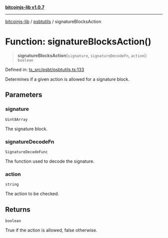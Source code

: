 [**bitcoinjs-lib v1.0.7**](../../../README.md)

***

[bitcoinjs-lib](../../../README.md) / [psbtutils](../README.md) / signatureBlocksAction

# Function: signatureBlocksAction()

> **signatureBlocksAction**(`signature`, `signatureDecodeFn`, `action`): `boolean`

Defined in: [ts\_src/psbt/psbtutils.ts:133](https://github.com/sCrypt-Inc/bitcoinjs-lib/blob/e3b2d1c4c35cd925f8b17063dc9eb0300cab46a2/ts_src/psbt/psbtutils.ts#L133)

Determines if a given action is allowed for a signature block.

## Parameters

### signature

`Uint8Array`

The signature block.

### signatureDecodeFn

`SignatureDecodeFunc`

The function used to decode the signature.

### action

`string`

The action to be checked.

## Returns

`boolean`

True if the action is allowed, false otherwise.
